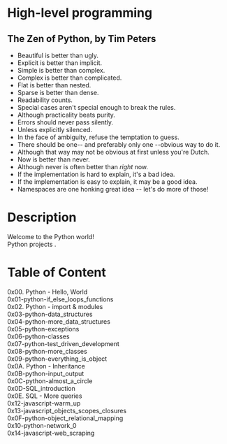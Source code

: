 # High-level programming

## The Zen of Python, by Tim Peters
* Beautiful is better than ugly.
* Explicit is better than implicit.
* Simple is better than complex.
* Complex is better than complicated.
* Flat is better than nested.
* Sparse is better than dense.
* Readability counts.
* Special cases aren't special enough to break the rules.
* Although practicality beats purity.
* Errors should never pass silently.
* Unless explicitly silenced.
* In the face of ambiguity, refuse the temptation to guess.
* There should be one-- and preferably only one --obvious way to do it.
* Although that way may not be obvious at first unless you're Dutch.
* Now is better than never.
* Although never is often better than *right* now.
* If the implementation is hard to explain, it's a bad idea.
* If the implementation is easy to explain, it may be a good idea.
* Namespaces are one honking great idea -- let's do more of those!

# Description

 Welcome to the Python world!\
 Python projects .

# Table of Content 
 0x00. Python - Hello, World\
 0x01-python-if_else_loops_functions \
 0x02. Python - import & modules\
 0x03-python-data_structures\
 0x04-python-more_data_structures\
 0x05-python-exceptions\
 0x06-python-classes\
 0x07-python-test_driven_development\
 0x08-python-more_classes\
 0x09-python-everything_is_object\
 0x0A. Python - Inheritance\
 0x0B-python-input_output\
 0x0C-python-almost_a_circle\
 0x0D-SQL_introduction \
 0x0E. SQL - More queries  \
 0x12-javascript-warm_up \
 0x13-javascript_objects_scopes_closures  \
 0x0F-python-object_relational_mapping \
 0x10-python-network_0 \
 0x14-javascript-web_scraping



